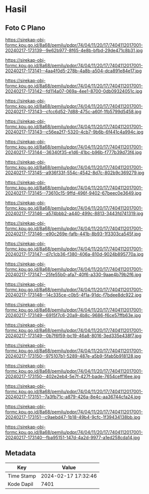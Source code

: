 # Hasil

## Foto C Plano

https://sirekap-obj-formc.kpu.go.id/8a68/pemilu/pdpr/74/04/11/20/17/7404112017001-20240217-173139--9e62b977-8f65-4e8b-bfbd-29de471c8b31.jpg

https://sirekap-obj-formc.kpu.go.id/8a68/pemilu/pdpr/74/04/11/20/17/7404112017001-20240217-173141--4aa4f0d5-278b-4a8b-a504-dca891e84e17.jpg

https://sirekap-obj-formc.kpu.go.id/8a68/pemilu/pdpr/74/04/11/20/17/7404112017001-20240217-173142--fd114a07-069a-4ee1-8700-0db09324051c.jpg

https://sirekap-obj-formc.kpu.go.id/8a68/pemilu/pdpr/74/04/11/20/17/7404112017001-20240217-173143--cfcc6d52-7d88-475c-a60f-1fb5799d5458.jpg

https://sirekap-obj-formc.kpu.go.id/8a68/pemilu/pdpr/74/04/11/20/17/7404112017001-20240217-173143--c56ea2f7-5320-4cb7-9b6b-6f441c4a994c.jpg

https://sirekap-obj-formc.kpu.go.id/8a68/pemilu/pdpr/74/04/11/20/17/7404112017001-20240217-173144--36340f35-e1d6-41bc-b96b-f777b39d73f4.jpg

https://sirekap-obj-formc.kpu.go.id/8a68/pemilu/pdpr/74/04/11/20/17/7404112017001-20240217-173145--a936f33f-554c-4542-8d7c-802b9c369279.jpg

https://sirekap-obj-formc.kpu.go.id/8a68/pemilu/pdpr/74/04/11/20/17/7404112017001-20240217-173145--73610c15-9ffd-496f-9402-67beec0e3649.jpg

https://sirekap-obj-formc.kpu.go.id/8a68/pemilu/pdpr/74/04/11/20/17/7404112017001-20240217-173146--a574bbb2-a440-499c-8813-3443fd741319.jpg

https://sirekap-obj-formc.kpu.go.id/8a68/pemilu/pdpr/74/04/11/20/17/7404112017001-20240217-173146--e90c269e-fafb-441b-8b93-1f3303ca545f.jpg

https://sirekap-obj-formc.kpu.go.id/8a68/pemilu/pdpr/74/04/11/20/17/7404112017001-20240217-173147--d7c1cb36-f380-406a-810d-9024b895770a.jpg

https://sirekap-obj-formc.kpu.go.id/8a68/pemilu/pdpr/74/04/11/20/17/7404112017001-20240217-173147--25fe55b0-afa7-40f6-a330-9aae4b79b2f6.jpg

https://sirekap-obj-formc.kpu.go.id/8a68/pemilu/pdpr/74/04/11/20/17/7404112017001-20240217-173148--14c335ce-c0b5-4f1a-91dc-f7bdee8dc922.jpg

https://sirekap-obj-formc.kpu.go.id/8a68/pemilu/pdpr/74/04/11/20/17/7404112017001-20240217-173149--6915f7c6-20a9-4b8c-9686-f6ce57ffb63e.jpg

https://sirekap-obj-formc.kpu.go.id/8a68/pemilu/pdpr/74/04/11/20/17/7404112017001-20240217-173149--0b7f6f59-bc19-46a8-8016-3ed335e438f7.jpg

https://sirekap-obj-formc.kpu.go.id/8a68/pemilu/pdpr/74/04/11/20/17/7404112017001-20240217-173150--975107b1-5289-487e-a5b9-5fab5b918128.jpg

https://sirekap-obj-formc.kpu.go.id/8a68/pemilu/pdpr/74/04/11/20/17/7404112017001-20240217-173150--402e2eb4-5e7f-427f-bade-7654ceff16ee.jpg

https://sirekap-obj-formc.kpu.go.id/8a68/pemilu/pdpr/74/04/11/20/17/7404112017001-20240217-173151--7a3fb71c-a879-426a-8e4c-aa36744cfa24.jpg

https://sirekap-obj-formc.kpu.go.id/8a68/pemilu/pdpr/74/04/11/20/17/7404112017001-20240217-173151--c9aebd47-1b18-49b4-9cfc-1f39434138bb.jpg

https://sirekap-obj-formc.kpu.go.id/8a68/pemilu/pdpr/74/04/11/20/17/7404112017001-20240217-173140--fba95151-147d-4a2d-9977-a1ed258cda14.jpg


## Metadata

| Key        | Value               |
| ---------- | ------------------- |
| Time Stamp | 2024-02-17 17:32:46 |
| Kode Dapil | 7401                |



